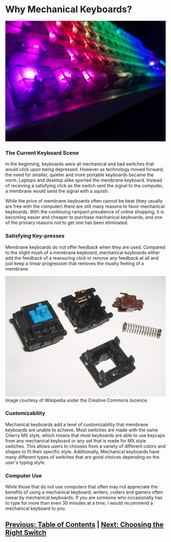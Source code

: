 # Why Mechanical Keyboards? #

![MechanicalKeyboard](images/MechKeyboard.jpg)

### The Current Keyboard Scene ###
In the beginning, keyboards were all mechanical and had switches that would click upon being depressed. However as technology moved forward, the need for smaller, quieter and more portable keyboards became the norm. Laptops and desktop alike sported the membrane keyboard. Instead of receiving a satisfying click as the switch sent the signal to the computer, a membrane would send the signal with a squish.  

While the price of membrane keyboards often cannot be beat (they usually are free with the computer) there are still many reasons to favor mechanical keyboards. With the continuing rampant prevalence of online shopping, it is becoming easier and cheaper to purchase mechanical keyboards, and one of the primary reasons not to get one has been eliminated.

### Satisfying Key-presses ####
Membrane keyboards do not offer feedback when they are used. Compared to the slight mush of a membrane keyboard, mechanical keyboards either add the feedback of a reassuring click or remove any feedback at all and just keep a linear progression that removes the mushy feeling of a membrane.

![Mechanical Switches](images/WikipediaMechSwitches.jpg)
Image courtesy of Wikipedia under the Creative Commons liscence.

### Customizability ####
Mechanical keyboards add a level of customizability that membrane keyboards are unable to achieve. Most switches are made with the same Cherry MX style, which means that most keyboards are able to use keycaps from any mechanical keyboard or any set that is made for MX style switches. This allows users to chooses from a variety of different colors and shapes to fit their specific style. Additionally, Mechanical keyboards have many different types of switches that are good choices depending on the user's typing style.

### Computer Use ####
While those that do not use computers that often may not appreciate the benefits of using a mechanical keyboard, writers, coders and gamers often swear by mechanical keyboards. If you are someone who occasionally has to type for more than even 30 minutes at a time, I would recommend a mechanical keyboard to you.

[Previous: Table of Contents](https://github.com/johnriforgiate/English-516-Final-Project/blob/master/Switch%20Comparison.md) | [Next: Choosing the Right Switch](https://github.com/johnriforgiate/English-516-Final-Project/blob/master/Switch%20Comparison.md)
------------
